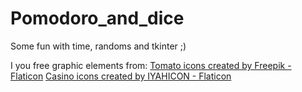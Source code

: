 # Pomodoro_and_dice
Some fun with time, randoms and tkinter ;)

I you free graphic elements from:
<a href="https://www.flaticon.com/free-icons/tomato" title="tomato icons">Tomato icons created by Freepik - Flaticon</a>
<a href="https://www.flaticon.com/free-icons/casino" title="casino icons">Casino icons created by IYAHICON - Flaticon</a>
